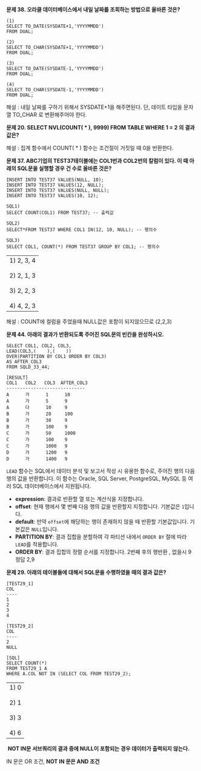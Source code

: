 **문제 38. 오라클 데이터베이스에서 내일 날짜를 조회하는 방법으로 올바른 것은?** 
```
(1)
SELECT TO_DATE(SYSDATE+1,'YYYYMMDD')
FROM DUAL;

(2)
SELECT TO_CHAR(SYSDATE+1,'YYYYMMDD')
FROM DUAL;

(3)
SELECT TO_DATE(SYSDATE-1,'YYYYMMDD')
FROM DUAL;

(4)
SELECT TO_CHAR(SYSDATE-1,'YYYYMMDD')
FROM DUAL;
```
해설 : 내일 날짜를 구하기 위해서 SYSDATE+1을 해주면된다. 단, 데이트 타입을 문자열 TO_CHAR 로 변환해주어야 한다.



**문제 20. SELECT NVL(COUNT( * ), 9999) FROM TABLE WHERE 1 = 2 의 결과값은?**

해설 : 집계 함수에서 COUNT( * ) 함수는 조건절이 거짓일 때 0을 반환한다.



**문제 37. ABC기업의 TEST37테이블에는 COL1번과 COL2번의 칼럼이 있다. 이 때 아래의 SQL문을 실행할 경우 건 수로 올바른 것은?** 

```
INSERT INTO TEST37 VALUES(NULL, 10);
INSERT INTO TEST37 VALUES(12, NULL);
INSERT INTO TEST37 VALUES(NULL, NULL);
INSERT INTO TEST37 VALUES(10, 12);

SQL1)
SELECT COUNT(COL1) FROM TEST37; -- 출력값

SQL2)
SELECT*FROM TEST37 WHERE COL1 IN(12, 10, NULL); -- 행의수

SQL3)
SELECT COL1, COUNT(*) FROM TEST37 GROUP BY COL1; -- 행의수
```

|   |
|---|
|1) 2, 3, 4  <br>  <br>2) 2, 1, 3  <br>  <br>3) 2, 2, 3  <br>  <br>4) 4, 2, 3|
해설 : COUNT에 컬럼을 주었을때 NULL값은 포함이 되지않으므로 (2,2,3)


**문제 44. 아래의 결과가 반환되도록 주어진 SQL문의 빈칸을 완성하시오.**

```
SELECT COL1, COL2, COL3,
LEAD(COL3,(    ),(    )) 
OVER(PARTITION BY COL1 ORDER BY COL3)
AS AFTER_COL3
FROM SQLD_33_44;

[RESULT]
COL1   COL2   COL3  AFTER_COL3
-----------------------------
A      가      1      10
A      가      5      9
A      다      10     9
B      가      20     100
B      가      30     9
B      가      100    9
C      가      50     1000
C      가      100    9
C      가      1000   9
D      가      1200   9
D      가      1400   9
```
`LEAD` 함수는 SQL에서 데이터 분석 및 보고서 작성 시 유용한 함수로, 주어진 행의 다음 행의 값을 반환합니다. 이 함수는 Oracle, SQL Server, PostgreSQL, MySQL 등 여러 SQL 데이터베이스에서 지원됩니다.
- **expression**: 결과로 반환할 열 또는 계산식을 지정합니다.
- **offset**: 현재 행에서 몇 번째 다음 행의 값을 반환할지 지정합니다. 기본값은 `1`입니다.
- **default**: 만약 `offset`에 해당하는 행이 존재하지 않을 때 반환할 기본값입니다. 기본값은 `NULL`입니다.
- **PARTITION BY**: 결과 집합을 분할하여 각 파티션 내에서 `ORDER BY` 절에 따라 `LEAD`를 적용합니다.
- **ORDER BY**: 결과 집합의 정렬 순서를 지정합니다.
2번째 후의 행반환 , 없을시 9 
정답 2,9


**문제 29. 아래의 테이블들에 대해서 SQL문을 수행하였을 때의 결과 값은?** 
```
[TEST29_1]
COL
----
1
2
3
4

[TEST29_2]
COL
----
2
NULL

[SQL]
SELECT COUNT(*)
FROM TEST29_1 A
WHERE A.COL NOT IN (SELECT COL FROM TEST29_2);
```

|                                                      |
| ---------------------------------------------------- |
| 1) 0  <br>  <br>2) 1  <br>  <br>3) 3  <br>  <br>4) 6 |
 **NOT IN문 서브쿼리의 결과 중에 NULL이 포함되는 경우 데이터가 출력되지 않는다.**

IN 문은 OR 조건, **NOT IN 문은 AND 조건**

